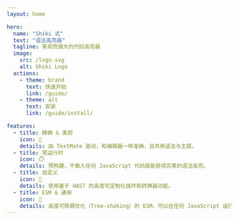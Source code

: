 ```yaml
---
layout: home

hero:
  name: "Shiki 式"
  text: "语法高亮器"
  tagline: 美观而强大的代码高亮器
  image:
    src: /logo.svg
    alt: Shiki Logo
  actions:
    - theme: brand
      text: 快速开始
      link: /guide/
    - theme: alt
      text: 安装
      link: /guide/install/

features:
  - title: 精确 & 美观
    icon: 🌈
    details: 由 TextMate 驱动，和编辑器一样准确，且共用语法与主题。
  - title: 零运行时
    icon: ⏱️
    details: 预构建，不载入任何 JavaScript 代码就能获得完美的语法高亮。
  - title: 自定义
    icon: 🧩
    details: 使用基于 HAST 的高度可定制化插件和转换器功能。
  - title: ESM & 通用
    icon: 🎄
    details: 高度可除屑优化（Tree-shaking）的 ESM，可以在任何 JavaScript 运行时上运行，如浏览器、Node.js、Cloudflare Worker 等。
---
```


<HomeDemo />
